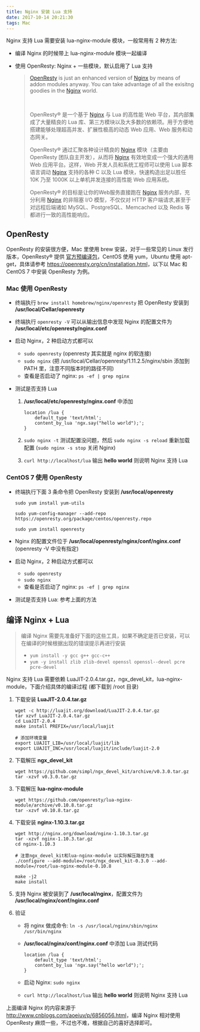 ```yaml
---
title: Nginx 安装 Lua 支持
date: 2017-10-14 20:21:30
tags: Mac
---
```


Nginx 支持 Lua 需要安装 lua-nginx-module 模块，一般常用有 2 种方法: 

* 编译 Nginx 的时候带上 lua-nginx-module 模块一起编译

* 使用 OpenResty: Nginx + 一些模块，默认启用了 Lua 支持

  > [OpenResty](https://openresty.org/cn/openresty.html) is just an enhanced version of [Nginx](https://openresty.org/cn/nginx.html) by means of addon modules anyway. You can take advantage of all the exisitng goodies in the [Nginx](https://openresty.org/cn/nginx.html) world.
  >
  > ​
  >
  > OpenResty® 是一个基于 [Nginx](https://openresty.org/cn/nginx.html) 与 Lua 的高性能 Web 平台，其内部集成了大量精良的 Lua 库、第三方模块以及大多数的依赖项。用于方便地搭建能够处理超高并发、扩展性极高的动态 Web 应用、Web 服务和动态网关。
  >
  > OpenResty® 通过汇聚各种设计精良的 [Nginx](https://openresty.org/cn/nginx.html) 模块（主要由 OpenResty 团队自主开发），从而将 [Nginx](https://openresty.org/cn/nginx.html) 有效地变成一个强大的通用 Web 应用平台。这样，Web 开发人员和系统工程师可以使用 Lua 脚本语言调动 [Nginx](https://openresty.org/cn/nginx.html) 支持的各种 C 以及 Lua 模块，快速构造出足以胜任 10K 乃至 1000K 以上单机并发连接的高性能 Web 应用系统。
  >
  > OpenResty® 的目标是让你的Web服务直接跑在 [Nginx](https://openresty.org/cn/nginx.html) 服务内部，充分利用 [Nginx](https://openresty.org/cn/nginx.html) 的非阻塞 I/O 模型，不仅仅对 HTTP 客户端请求,甚至于对远程后端诸如 MySQL、PostgreSQL、Memcached 以及 Redis 等都进行一致的高性能响应。<!--more-->

## OpenResty

OpenResty 的安装很方便，Mac 里使用 brew 安装，对于一些常见的 Linux 发行版本，OpenResty® 提供 [官方预编译包](https://openresty.org/cn/linux-packages.html)，CentOS 使用 yum，Ubuntu 使用 apt-get，具体请参考 <https://openresty.org/cn/installation.html>，以下以 Mac 和 CentOS 7 中安装 OpenResty 为例。

### Mac 使用 OpenResty

* 终端执行 `brew install homebrew/nginx/openresty` 把 OpenResty 安装到 **/usr/local/Cellar/openresty**

* 终端执行 `openresty -V` 可以从输出信息中发现 Nginx 的配置文件为 **/usr/local/etc/openresty/nginx.conf**

* 启动 Nginx，2 种启动方式都可以

  * `sudo openresty` (openresty 其实就是 nginx 的软连接)
  * `sudo nginx` (把 /usr/local/Cellar/openresty/1.11.2.5/nginx/sbin 添加到 PATH 里，注意不同版本时的路径不同)
  * 查看是否启动了 nginx: `ps -ef | grep nginx`

* 测试是否支持 Lua

  1. **/usr/local/etc/openresty/nginx.conf** 中添加

     ```
     location /lua {
         default_type 'text/html';
         content_by_lua 'ngx.say("hello world");';
     }
     ```

  2. `sudo nginx -t` 测试配置没问题，然后 `sudo nginx -s reload` 重新加载配置 (`sudo nginx -s stop` 关闭 Nginx)

  3. `curl http://localhost/lua` 输出 **hello world** 则说明 Nginx 支持 Lua

### CentOS 7 使用 OpenResty

* 终端执行下面 3 条命令把 OpenResty 安装到 **/usr/local/openresty**

  `sudo yum install yum-utils`

  `sudo yum-config-manager --add-repo https://openresty.org/package/centos/openresty.repo`

  `sudo yum install openresty`

* Nginx 的配置文件位于 **/usr/local/openresty/nginx/conf/nginx.conf** (openresty -V 中没有指定)

* 启动 Nginx，2 种启动方式都可以

  * `sudo openresty`
  * `sudo nginx`
  * 查看是否启动了 nginx: `ps -ef | grep nginx`

* 测试是否支持 Lua: 参考上面的方法

## 编译 Nginx + Lua

> 编译 Nginx 需要先准备好下面的这些工具，如果不确定是否已安装，可以在编译的时候根据出现的错误提示再进行安装
>
> * `yum install -y gcc g++ gcc-c++`
> * `yum -y install zlib zlib-devel openssl openssl--devel pcre pcre-devel`

Nginx 支持 Lua 需要依赖 LuaJIT-2.0.4.tar.gz，ngx_devel_kit，lua-nginx-module，下面介绍具体的编译过程 (都下载到 /root 目录)

1. 下载安装 **LuaJIT-2.0.4.tar.gz**

   ```
   wget -c http://luajit.org/download/LuaJIT-2.0.4.tar.gz
   tar xzvf LuaJIT-2.0.4.tar.gz
   cd LuaJIT-2.0.4
   make install PREFIX=/usr/local/luajit

   # 添加环境变量
   export LUAJIT_LIB=/usr/local/luajit/lib
   export LUAJIT_INC=/usr/local/luajit/include/luajit-2.0
   ```

2. 下载解压 **ngx_devel_kit**

   ```
   wget https://github.com/simpl/ngx_devel_kit/archive/v0.3.0.tar.gz
   tar -xzvf v0.3.0.tar.gz
   ```

3. 下载解压 **lua-nginx-module**

   ```
   wget https://github.com/openresty/lua-nginx-module/archive/v0.10.8.tar.gz
   tar -xzvf v0.10.8.tar.gz
   ```

4. 下载安装 **nginx-1.10.3.tar.gz**

   ```
   wget http://nginx.org/download/nginx-1.10.3.tar.gz
   tar -xzvf nginx-1.10.3.tar.gz
   cd nginx-1.10.3

   # 注意ngx_devel_kit和lua-nginx-module 以实际解压路径为准
   ./configure --add-module=/root/ngx_devel_kit-0.3.0 --add-module=/root/lua-nginx-module-0.10.8

   make -j2
   make install
   ```

5. 支持 Nginx 被安装到了 **/usr/local/nginx**，配置文件为 **/usr/local/nginx/conf/nginx.conf**

6. 验证

   * 将 nginx 做成命令: `ln -s /usr/local/nginx/sbin/nginx /usr/bin/nginx`

   * **/usr/local/nginx/conf/nginx.conf** 中添加 Lua 测试代码

     ```
     location /lua {
         default_type 'text/html';
         content_by_lua 'ngx.say("hello world");';
     }
     ```

   * 启动 Nginx: `sudo nginx`

   * `curl http://localhost/lua` 输出 **hello world** 则说明 Nginx 支持 Lua

上面编译 Nginx 的内容来源于 <http://www.cnblogs.com/aoeiuv/p/6856056.html>，编译 Nginx 相对使用 OpenResty 麻烦一些，不过也不难，根据自己的喜好选择即可。